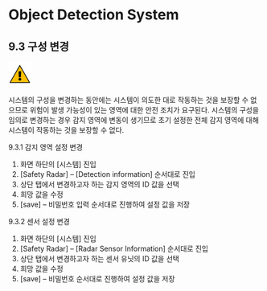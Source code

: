 ﻿# Object Detection System

## 9.3	구성 변경

![](../_assets/경고기호.png)
 
시스템의 구성을 변경하는 동안에는 시스템이 의도한 대로 작동하는 것을 보장할 수 없으므로 위험이 발생 가능성이 있는 영역에 대한 안전 조치가 요구된다. 시스템의 구성을 임의로 변경하는 경우 감지 영역에 변동이 생기므로 초기 설정한 전체 감지 영역에 대해 시스템이 작동하는 것을 보장할 수 없다.

9.3.1	감지 영역 설정 변경

1.	화면 하단의 [시스템] 진입
2.	[Safety Radar] – [Detection information] 순서대로 진입
3.	상단 탭에서 변경하고자 하는 감지 영역의 ID 값을 선택
4.	희망 값을 수정
5.	[save] – 비밀번호 입력 순서대로 진행하여 설정 값을 저장

9.3.2	센서 설정 변경

1.	화면 하단의 [시스템] 진입
2.	[Safety Radar] – [Radar Sensor Information] 순서대로 진입
3.	상단 탭에서 변경하고자 하는 센서 유닛의 ID 값을 선택
4.	희망 값을 수정
5.	[save] – 비밀번호 순서대로 진행하여 설정 값을 저장
